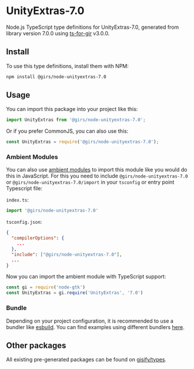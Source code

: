 
# UnityExtras-7.0

Node.js TypeScript type definitions for UnityExtras-7.0, generated from library version 7.0.0 using [ts-for-gir](https://github.com/gjsify/ts-for-gir) v3.0.0.


## Install

To use this type definitions, install them with NPM:
```bash
npm install @girs/node-unityextras-7.0
```

## Usage

You can import this package into your project like this:
```ts
import UnityExtras from '@girs/node-unityextras-7.0';
```

Or if you prefer CommonJS, you can also use this:
```ts
const UnityExtras = require('@girs/node-unityextras-7.0');
```

### Ambient Modules

You can also use [ambient modules](https://github.com/gjsify/ts-for-gir/tree/main/packages/cli#ambient-modules) to import this module like you would do this in JavaScript.
For this you need to include `@girs/node-unityextras-7.0` or `@girs/node-unityextras-7.0/import` in your `tsconfig` or entry point Typescript file:

`index.ts`:
```ts
import '@girs/node-unityextras-7.0'
```

`tsconfig.json`:
```json
{
  "compilerOptions": {
    ...
  },
  "include": ["@girs/node-unityextras-7.0"],
  ...
}
```

Now you can import the ambient module with TypeScript support: 

```ts
const gi = require('node-gtk')
const UnityExtras = gi.require('UnityExtras', '7.0')
```


### Bundle

Depending on your project configuration, it is recommended to use a bundler like [esbuild](https://esbuild.github.io/). You can find examples using different bundlers [here](https://github.com/gjsify/ts-for-gir/tree/main/examples).

## Other packages

All existing pre-generated packages can be found on [gjsify/types](https://github.com/gjsify/types).

